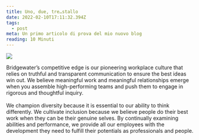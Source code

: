 ```yaml
---
title: Uno, due, tre…stallo
date: 2022-02-10T17:11:32.394Z
tags:
  - post
meta: Un primo articolo di prova del mio nuovo blog
reading: 10 Minuti
---
```

![](/assets/man.jpg)

<!--StartFragment-->

Bridgewater’s competitive edge is our pioneering workplace culture that relies on truthful and transparent communication to ensure the best ideas win out. We believe meaningful work and meaningful relationships emerge when you assemble high-performing teams and push them to engage in rigorous and thoughtful inquiry.\
\
We champion diversity because it is essential to our ability to think differently. We cultivate inclusion because we believe people do their best work when they can be their genuine selves. By continually examining abilities and performance, we provide all our employees with the development they need to fulfill their potentials as professionals and people.

<!--EndFragment-->